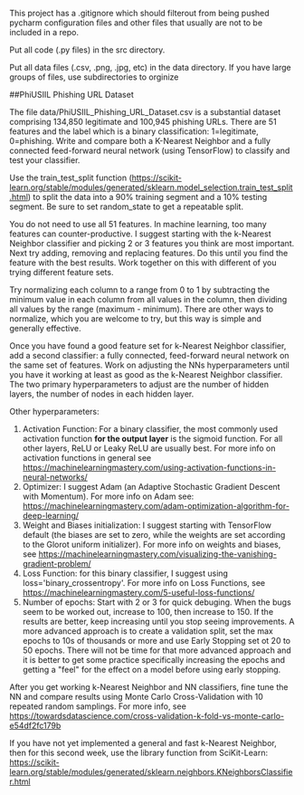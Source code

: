 This project has a .gitignore which should filterout from being pushed pycharm configuration files and other files that usually are not to be included in a repo. 

Put all code (.py files) in the src directory.

Put all data files (.csv, .png, .jpg, etc) in the data directory. If you have large groups of files, use subdirectories to orginize


##PhiUSIIL Phishing URL Dataset

The file data/PhiUSIIL_Phishing_URL_Dataset.csv is 
a substantial dataset comprising 134,850 legitimate 
and 100,945 phishing URLs. There are 51 features and
the label which is a binary classification: 1=legitimate,
0=phishing. Write and compare both a K-Nearest Neighbor
and a fully connected feed-forward neural network
(using TensorFlow) to classify and test your classifier.

Use the train_test_split function (https://scikit-learn.org/stable/modules/generated/sklearn.model_selection.train_test_split.html) 
to split the data into a 90% training segment and a 10% 
testing segment. Be sure to set random_state to get a 
repeatable split.

You do not need to use all 51 features. In machine learning, 
too many features can counter-productive. I suggest starting 
with the k-Nearest Neighbor classifier and picking 2 or 3 
features you think are most important. Next try adding, 
removing and replacing features. Do this until you 
find the feature with the best results. Work together on this 
with different of you trying different feature sets.

Try normalizing each column to a range from 0 to 1 by 
subtracting the minimum value
in each column from all values in the column, then dividing all values by the range
(maximum - minimum). There are other ways to normalize, which 
you are welcome to try, but this way is simple and generally 
effective.

Once you have found a good feature set for k-Nearest Neighbor 
classifier, add a second classifier: a fully connected, 
feed-forward neural network on the same set of features. 
Work on adjusting the NNs hyperparameters until you have it 
working at least as good as the k-Nearest Neighbor classifier.
The two primary hyperparameters to adjust are the number of
hidden layers, the number of nodes in each hidden layer.

Other hyperparameters:
1) Activation Function: For a binary classifier, the most commonly used activation function **for the output layer** is the sigmoid function. For all other layers, ReLU or Leaky ReLU are usually best. For more info on activation functions in general see https://machinelearningmastery.com/using-activation-functions-in-neural-networks/
2) Optimizer: I suggest Adam (an Adaptive Stochastic Gradient Descent with Momentum). For more info on Adam see: https://machinelearningmastery.com/adam-optimization-algorithm-for-deep-learning/
3) Weight and Biases initialization: I suggest starting with TensorFlow default (the biases are set to zero, while the weights are set according to the Glorot uniform initializer). For more info on weights and biases, see https://machinelearningmastery.com/visualizing-the-vanishing-gradient-problem/
4) Loss Function: for this binary classifier, I suggest using loss='binary_crossentropy'. For more info on Loss Functions, see https://machinelearningmastery.com/5-useful-loss-functions/
5) Number of epochs: Start with 2 or 3 for quick debuging. When the bugs seem to be worked out, increase to 100, then increase to 150. If the results are better, keep increasing until you stop seeing improvements. A more advanced approach is to create a validation split, set the max epochs to 10s of thousands or more and use Early Stopping set ot 20 to 50 epochs. There will not be time for that more advanced approach and it is better to get some practice specifically increasing the epochs and getting a "feel" for the effect on a model before using early stopping.

After you get working k-Nearest Neighbor and NN classifiers, fine tune the NN and compare results using
Monte Carlo Cross-Validation with 10 repeated random samplings. For more info, see https://towardsdatascience.com/cross-validation-k-fold-vs-monte-carlo-e54df2fc179b

If you have not yet implemented a general and fast k-Nearest Neighbor, then for this second week, use the library function from SciKit-Learn: https://scikit-learn.org/stable/modules/generated/sklearn.neighbors.KNeighborsClassifier.html
